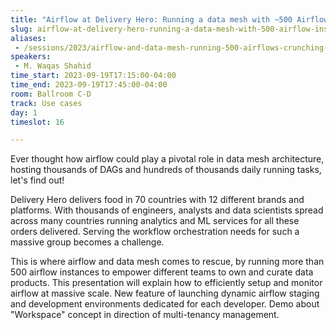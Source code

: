 ```yaml
---
title: "Airflow at Delivery Hero: Running a data mesh with ~500 Airflow instances"
slug: airflow-at-delivery-hero-running-a-data-mesh-with-500-airflow-instances
aliases:
 - /sessions/2023/airflow-and-data-mesh-running-500-airflows-crunching-millions-of-meals-delivered-daily
speakers:
 - M. Waqas Shahid
time_start: 2023-09-19T17:15:00-04:00
time_end: 2023-09-19T17:45:00-04:00
room: Ballroom C-D
track: Use cases
day: 1
timeslot: 16

---
```


Ever thought how airflow could play a pivotal role in data mesh architecture, hosting thousands of DAGs and hundreds of thousands daily running tasks, let's find out!
 
Delivery Hero delivers food in 70 countries with 12 different brands and platforms. With thousands of engineers, analysts and data scientists spread across many countries running analytics and ML services for all these orders delivered. Serving the workflow orchestration needs for such a massive group becomes a challenge.
 
This is where airflow and data mesh comes to rescue, by running more than 500 airflow instances to empower different teams to own and curate data products. This presentation will explain how to efficiently setup and monitor airflow at massive scale. New feature of launching dynamic airflow staging and development environments dedicated for each developer. Demo about "Workspace" concept in direction of multi-tenancy management.